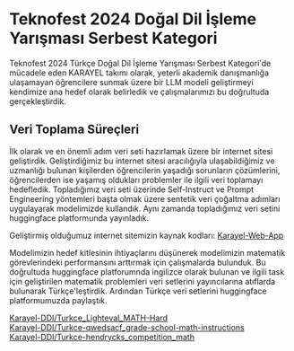 # Teknofest 2024 Doğal Dil İşleme Yarışması Serbest Kategori

Teknofest 2024 Türkçe Doğal Dil İşleme Yarışması Serbest Kategori'de mücadele eden KARAYEL takımı olarak, yeterli akademik danışmanlığa ulaşamayan öğrencilere sunmak üzere bir LLM modeli geliştirmeyi kendimize ana hedef olarak belirledik ve çalışmalarımızı bu doğrultuda gerçekleştirdik.
## Veri Toplama Süreçleri

İlk olarak ve en önemli adım veri seti hazırlamak üzere bir internet sitesi geliştirdik. Geliştirdiğimiz bu internet sitesi aracılığıyla ulaşabildiğimiz ve uzmanlığı bulunan kişilerden öğrencilerin yaşadığı sorunların çözümlerini, öğrencilerden ise yaşamış oldukları problemler ile ilgili veri toplamayı hedefledik. Topladığımız veri seti üzerinde Self-Instruct ve Prompt Engineering yöntemleri başta olmak üzere sentetik veri çoğaltma adımları uygulayarak modelimizde kullandık. Aynı zamanda topladığımız veri setini huggingface platformunda yayınladık.

Geliştirmiş olduğumuz internet sitemizin kaynak kodları: [Karayel-Web-App](https://github.com/karayel-ddi/Karayel-Web-App)

Modelimizin hedef kitlesinin ihtiyaçlarını düşünerek modelimizin matematik görevlerindeki performansını arttırmak için çalışmalarda bulunduk. Bu doğrultuda huggingface platforumnda ingilizce olarak bulunan ve ilgili task için geliştirilen matematik problemleri veri setlerini yayıncılarına atıflarda bulunarak Türkçe'leştirdik. Ardından Türkçe veri setlerini huggingface platformumuzda paylaştık.  
  
[Karayel-DDI/Turkce_Lighteval_MATH-Hard](https://huggingface.co/datasets/Karayel-DDI/Turkce_Lighteval_MATH-Hard)  
[Karayel-DDI/Turkce-qwedsacf_grade-school-math-instructions](https://huggingface.co/datasets/Karayel-DDI/Turkce-qwedsacf_grade-school-math-instructions)  
[Karayel-DDI/Turkce-hendrycks_competition_math](https://huggingface.co/datasets/Karayel-DDI/Turkce-hendrycks_competition_math)
